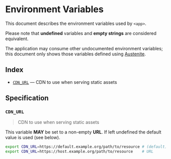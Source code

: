 # Environment Variables

This document describes the environment variables used by `<app>`.

Please note that **undefined** variables and **empty strings** are considered
equivalent.

The application may consume other undocumented environment variables; this
document only shows those variables defined using [Austenite].

[austenite]: https://github.com/env-iron/austenite

## Index

-   [`CDN_URL`](#CDN_URL) — CDN to use when serving static assets

## Specification

### `CDN_URL`

> CDN to use when serving static assets

This variable **MAY** be set to a non-empty **URL**.
If left undefined the default value is used (see below).

```sh
export CDN_URL=https://default.example.org/path/to/resource # (default)
export CDN_URL=https://host.example.org/path/to/resource    # URL
```
